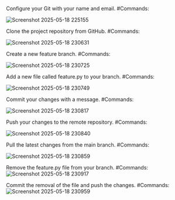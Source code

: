Configure your Git with your name and email. #Commands:

![Screenshot 2025-05-18 225155](https://github.com/user-attachments/assets/2b5e2891-e459-49fe-95fd-4cdf698bb075)

Clone the project repository from GitHub. #Commands:

![Screenshot 2025-05-18 230631](https://github.com/user-attachments/assets/ace3fce0-24ba-4c93-b848-2a15d61543fc)

Create a new feature branch. #Commands:

![Screenshot 2025-05-18 230725](https://github.com/user-attachments/assets/1653b394-7489-4456-99b1-46002073ed5f)

Add a new file called feature.py to your branch. #Commands:

![Screenshot 2025-05-18 230749](https://github.com/user-attachments/assets/af8b1c22-eadf-4164-ae90-7a1395a30377)

Commit your changes with a message. #Commands:

![Screenshot 2025-05-18 230817](https://github.com/user-attachments/assets/33b3ccdd-e1c9-43ce-af7e-6640602be401)

Push your changes to the remote repository. #Commands:

![Screenshot 2025-05-18 230840](https://github.com/user-attachments/assets/706d6ed1-ef84-48f8-8354-4106101af5ec)

Pull the latest changes from the main branch. #Commands:

![Screenshot 2025-05-18 230859](https://github.com/user-attachments/assets/d4de176f-d351-4e7d-a278-a047374987b9)

Remove the feature.py file from your branch. #Commands:
![Screenshot 2025-05-18 230917](https://github.com/user-attachments/assets/c7a7e32e-0585-41cc-806c-6a63049b3bae)

Commit the removal of the file and push the changes. #Commands:
![Screenshot 2025-05-18 230959](https://github.com/user-attachments/assets/b763bd59-af2b-4322-b2d1-177c1a5a6617)
